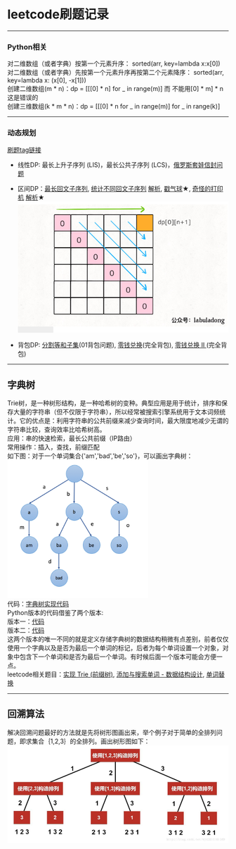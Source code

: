 # leetcode刷题记录
***  
### Python相关  
对二维数组（或者字典）按第一个元素升序： sorted(arr, key=lambda x:x[0])  
对二维数组（或者字典）先按第一个元素升序再按第二个元素降序： sorted(arr, key=lambda x: (x[0], -x[1]))  
创建二维数组(m * n)：dp = [[[0] * n] for _ in range(m)] 而 不能用[0] * m] * n这是错误的  
创建三维数组(k * m * n)：dp = [[[0] * n for _ in range(m)] for _ in range(k)]   

***  
### 动态规划  
[刷题tag链接](https://zhuanlan.zhihu.com/p/126546914?utm_source=wechat_session&utm_medium=social&utm_oi=27134168924160%E3%80%82)  
* 线性DP: 最长上升子序列 (LIS)，最长公共子序列 (LCS)，[俄罗斯套娃信封问题](https://leetcode-cn.com/problems/russian-doll-envelopes/)
- 区间DP：[最长回文子序列](https://leetcode-cn.com/problems/longest-palindromic-subsequence/), [统计不同回文子序列](https://leetcode-cn.com/problems/count-different-palindromic-subsequences/) [解析](https://blog.csdn.net/heshiliqiu/article/details/105968340), [戳气球](https://leetcode-cn.com/problems/burst-balloons/)★, [奇怪的打印机](https://leetcode-cn.com/problems/strange-printer/) [解析](https://www.cnblogs.com/grandyang/p/8319913.html)★
![区间DP的求解过程](images/区间dp.png)  
* 背包DP: [分割等和子集](https://leetcode-cn.com/problems/partition-equal-subset-sum/)(01背包问题), [零钱兑换](https://leetcode-cn.com/problems/coin-change/)(完全背包), [零钱兑换 II
](https://leetcode-cn.com/problems/coin-change-2/)(完全背包)  

***  
## 字典树
Trie树，是一种树形结构，是一种哈希树的变种。典型应用是用于统计，排序和保存大量的字符串（但不仅限于字符串），所以经常被搜索引擎系统用于文本词频统计。它的优点是：利用字符串的公共前缀来减少查询时间，最大限度地减少无谓的字符串比较，查询效率比哈希树高。    
应用：串的快速检索，最长公共前缀（IP路由）    
常用操作：插入，查找，前缀匹配  
如下图：对于一个单词集合{'am','bad','be','so'}，可以画出字典树：  
![字典树](images/字典树.png)  
代码：[字典树实现代码](字典树(Trie)/实现字典树.py)  
Python版本的代码借鉴了两个版本:  
版本一：[代码](https://github.com/BlossomingL/leetcode/blob/master/%E5%AD%97%E5%85%B8%E6%A0%91(Trie)/%E5%AE%9E%E7%8E%B0%20Trie%20(%E5%89%8D%E7%BC%80%E6%A0%91)%E7%89%88%E6%9C%AC1.py)  
版本二：[代码](https://github.com/BlossomingL/leetcode/blob/master/%E5%AD%97%E5%85%B8%E6%A0%91(Trie)/%E5%AE%9E%E7%8E%B0%20Trie%20(%E5%89%8D%E7%BC%80%E6%A0%91)%E7%89%88%E6%9C%AC2.py)  
这两个版本的唯一不同的就是定义存储字典树的数据结构稍微有点差别，前者仅仅使用一个字典以及是否为最后一个单词的标记，后者为每个单词设置一个对象，对象中包含下一个单词和是否为最后一个单词。有时候后面一个版本可能会方便一点。  
leetcode相关题目：[实现 Trie (前缀树)](https://leetcode-cn.com/problems/implement-trie-prefix-tree/), [添加与搜索单词 - 数据结构设计](https://leetcode-cn.com/problems/add-and-search-word-data-structure-design/), [单词替换](https://leetcode-cn.com/problems/replace-words/)

***
## 回溯算法

解决回溯问题最好的方法就是先将树形图画出来，举个例子对于简单的全排列问题，即求集合｛1,2,3｝的全排列。画出树形图如下：
![全排列](images/全排列.png)
